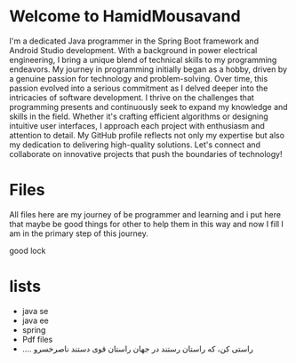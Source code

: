 # Welcome to HamidMousavand

I'm a dedicated Java programmer in the Spring Boot framework and Android Studio development. With a background in power electrical engineering, I bring a unique blend of technical skills to my programming endeavors. My journey in programming initially began as a hobby, driven by a genuine passion for technology and problem-solving. Over time, this passion evolved into a serious commitment as I delved deeper into the intricacies of software development. I thrive on the challenges that programming presents and continuously seek to expand my knowledge and skills in the field. Whether it's crafting efficient algorithms or designing intuitive user interfaces, I approach each project with enthusiasm and attention to detail. My GitHub profile reflects not only my expertise but also my dedication to delivering high-quality solutions. Let's connect and collaborate on innovative projects that push the boundaries of technology!

# Files

All files here are my journey of be programmer and learning and i put here that maybe be good things for other to help them in this way and now I fill I am in the primary step of this journey.

good lock
# lists
- java se
- java ee 
- spring
- Pdf files
- ....
راستی کن، که راستان رستند
در جهان راستان قوی دستند
ناصرخسرو
